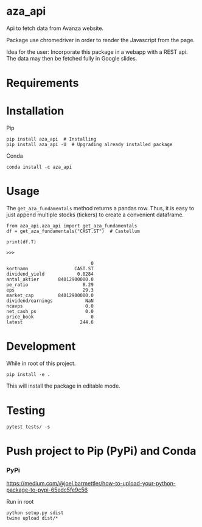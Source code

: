 # aza_api
Api to fetch data from Avanza website.

Package use chromedriver in order to render the Javascript from the page.

Idea for the user:
Incorporate this package in a webapp with a REST api.
The data may then be fetched fully in Google slides.

# Requirements

# Installation

Pip
```
pip install aza_api  # Installing
pip install aza_api -U  # Upgrading already installed package
```

Conda
```
conda install -c aza_api
```

# Usage

The `get_aza_fundamentals` method returns a pandas row.
Thus, it is easy to just append multiple stocks (tickers) to create a convenient dataframe.

```
from aza_api.aza_api import get_aza_fundamentals
df = get_aza_fundamentals("CAST.ST")  # Castellum

print(df.T)

>>>

                               0
kortnamn                 CAST.ST
dividend_yield            0.0284
antal_aktier       84012900000.0
pe_ratio                    8.29
eps                         29.3
market_cap         84012900000.0
dividend/earnings            NaN
ncavps                       0.0
net_cash_ps                  0.0
price_book                     0
latest                     244.6
```

# Development

While in root of this project. 
```
pip install -e .
```
This will install the package in editable mode.


# Testing

```
pytest tests/ -s
```

# Push project to Pip (PyPi) and Conda

### PyPi

https://medium.com/@joel.barmettler/how-to-upload-your-python-package-to-pypi-65edc5fe9c56

Run in root
``` 
python setup.py sdist
twine upload dist/*
``` 

